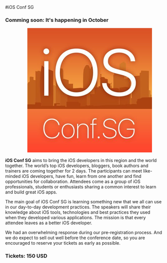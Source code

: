 #iOS Conf SG

### Comming soon: It's happening in October

&nbsp;&nbsp;&nbsp;&nbsp;&nbsp;&nbsp;&nbsp;&nbsp;&nbsp;&nbsp;&nbsp;&nbsp;&nbsp;&nbsp;&nbsp;&nbsp;&nbsp;&nbsp;![ios conf sg](./images/ios_conf_sg.jpg "iOS Conf SG")

**iOS Conf SG** aims to bring the iOS developers in this region and the world together. The world’s top iOS developers, bloggers, book authors and trainers are coming together for 2 days. The participants can meet like-minded iOS developers, have fun, learn from one another and find opportunities for collaboration. Attendees come as a group of iOS professionals, students or enthusiasts sharing a common interest to learn and build great iOS apps. 

The main goal of iOS Conf SG is learning something new that we all can use in our day-to-day development practices. The speakers will share their knowledge about iOS tools, technologies and best practices they used when they developed various applications. The mission is that every attendee leaves as a better iOS developer. 

We had an overwhelming response during our pre-registration process. And we do expect to sell out well before the conference date, so you are encouraged to reserve your tickets as early as possible. 

### Tickets: 150 USD
